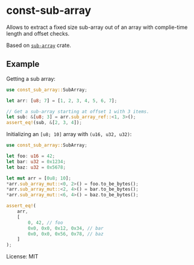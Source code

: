 # const-sub-array

<!-- cargo-rdme start -->

Allows to extract a fixed size sub-array out of an array with complie-time length and offset
checks.

Based on [`sub-array`](https://crates.io/crates/sub-array) crate.

## Example

Getting a sub array:

```rust
use const_sub_array::SubArray;

let arr: [u8; 7] = [1, 2, 3, 4, 5, 6, 7];

// Get a sub-array starting at offset 1 with 3 items.
let sub: &[u8; 3] = arr.sub_array_ref::<1, 3>();
assert_eq!(sub, &[2, 3, 4]);
```

Initializing an `[u8; 10]` array with `(u16, u32, u32)`:

```rust
use const_sub_array::SubArray;

let foo: u16 = 42;
let bar: u32 = 0x1234;
let baz: u32 = 0x5678;

let mut arr = [0u8; 10];
*arr.sub_array_mut::<0, 2>() = foo.to_be_bytes();
*arr.sub_array_mut::<2, 4>() = bar.to_be_bytes();
*arr.sub_array_mut::<6, 4>() = baz.to_be_bytes();

assert_eq!(
    arr,
    [
        0, 42, // foo
        0x0, 0x0, 0x12, 0x34, // bar
        0x0, 0x0, 0x56, 0x78, // baz
    ]
);
```

<!-- cargo-rdme end -->

License: MIT
